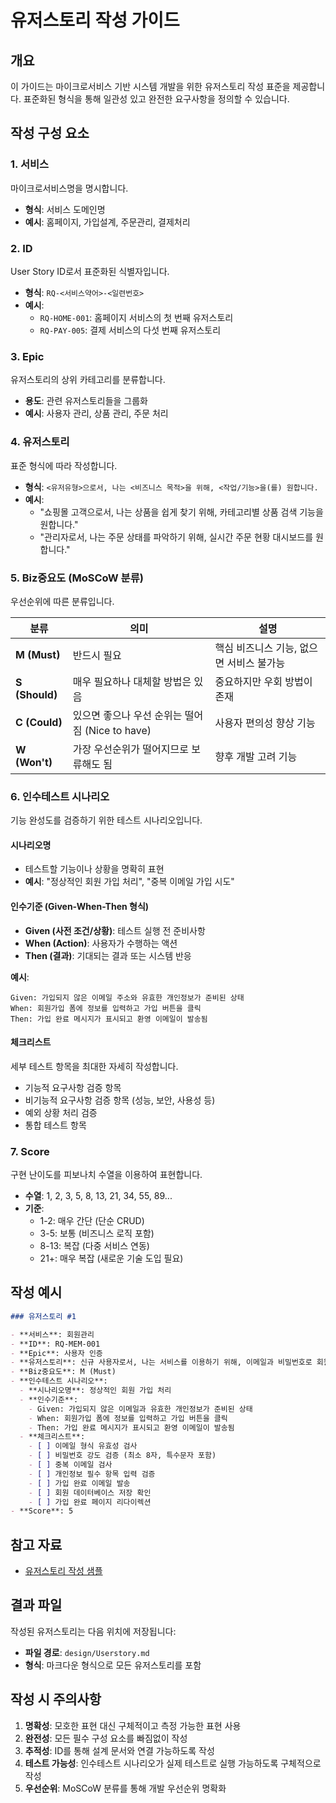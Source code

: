 # 유저스토리 작성 가이드

## 개요
이 가이드는 마이크로서비스 기반 시스템 개발을 위한 유저스토리 작성 표준을 제공합니다. 표준화된 형식을 통해 일관성 있고 완전한 요구사항을 정의할 수 있습니다.

## 작성 구성 요소

### 1. 서비스
마이크로서비스명을 명시합니다.
- **형식**: 서비스 도메인명
- **예시**: 홈페이지, 가입설계, 주문관리, 결제처리

### 2. ID
User Story ID로서 표준화된 식별자입니다.
- **형식**: `RQ-<서비스약어>-<일련번호>`
- **예시**: 
  - `RQ-HOME-001`: 홈페이지 서비스의 첫 번째 유저스토리
  - `RQ-PAY-005`: 결제 서비스의 다섯 번째 유저스토리

### 3. Epic
유저스토리의 상위 카테고리를 분류합니다.
- **용도**: 관련 유저스토리들을 그룹화
- **예시**: 사용자 관리, 상품 관리, 주문 처리

### 4. 유저스토리
표준 형식에 따라 작성합니다.
- **형식**: `<유저유형>으로서, 나는 <비즈니스 목적>을 위해, <작업/기능>을(를) 원합니다.`
- **예시**: 
  - "쇼핑몰 고객으로서, 나는 상품을 쉽게 찾기 위해, 카테고리별 상품 검색 기능을 원합니다."
  - "관리자로서, 나는 주문 상태를 파악하기 위해, 실시간 주문 현황 대시보드를 원합니다."

### 5. Biz중요도 (MoSCoW 분류)
우선순위에 따른 분류입니다.

| 분류 | 의미 | 설명 |
|------|------|------|
| **M (Must)** | 반드시 필요 | 핵심 비즈니스 기능, 없으면 서비스 불가능 |
| **S (Should)** | 매우 필요하나 대체할 방법은 있음 | 중요하지만 우회 방법이 존재 |
| **C (Could)** | 있으면 좋으나 우선 순위는 떨어짐 (Nice to have) | 사용자 편의성 향상 기능 |
| **W (Won't)** | 가장 우선순위가 떨어지므로 보류해도 됨 | 향후 개발 고려 기능 |

### 6. 인수테스트 시나리오
기능 완성도를 검증하기 위한 테스트 시나리오입니다.

#### 시나리오명
- 테스트할 기능이나 상황을 명확히 표현
- **예시**: "정상적인 회원 가입 처리", "중복 이메일 가입 시도"

#### 인수기준 (Given-When-Then 형식)
- **Given (사전 조건/상황)**: 테스트 실행 전 준비사항
- **When (Action)**: 사용자가 수행하는 액션
- **Then (결과)**: 기대되는 결과 또는 시스템 반응

**예시**:
```
Given: 가입되지 않은 이메일 주소와 유효한 개인정보가 준비된 상태
When: 회원가입 폼에 정보를 입력하고 가입 버튼을 클릭
Then: 가입 완료 메시지가 표시되고 환영 이메일이 발송됨
```

#### 체크리스트
세부 테스트 항목을 최대한 자세히 작성합니다.
- 기능적 요구사항 검증 항목
- 비기능적 요구사항 검증 항목 (성능, 보안, 사용성 등)
- 예외 상황 처리 검증
- 통합 테스트 항목

### 7. Score
구현 난이도를 피보나치 수열을 이용하여 표현합니다.
- **수열**: 1, 2, 3, 5, 8, 13, 21, 34, 55, 89...
- **기준**:
  - 1-2: 매우 간단 (단순 CRUD)
  - 3-5: 보통 (비즈니스 로직 포함)
  - 8-13: 복잡 (다중 서비스 연동)
  - 21+: 매우 복잡 (새로운 기술 도입 필요)

## 작성 예시

```markdown
### 유저스토리 #1

- **서비스**: 회원관리
- **ID**: RQ-MEM-001
- **Epic**: 사용자 인증
- **유저스토리**: 신규 사용자로서, 나는 서비스를 이용하기 위해, 이메일과 비밀번호로 회원가입을 원합니다.
- **Biz중요도**: M (Must)
- **인수테스트 시나리오**:
  - **시나리오명**: 정상적인 회원 가입 처리
  - **인수기준**: 
    - Given: 가입되지 않은 이메일과 유효한 개인정보가 준비된 상태
    - When: 회원가입 폼에 정보를 입력하고 가입 버튼을 클릭  
    - Then: 가입 완료 메시지가 표시되고 환영 이메일이 발송됨
  - **체크리스트**:
    - [ ] 이메일 형식 유효성 검사
    - [ ] 비밀번호 강도 검증 (최소 8자, 특수문자 포함)
    - [ ] 중복 이메일 검사
    - [ ] 개인정보 필수 항목 입력 검증
    - [ ] 가입 완료 이메일 발송
    - [ ] 회원 데이터베이스 저장 확인
    - [ ] 가입 완료 페이지 리다이렉션
- **Score**: 5
```

## 참고 자료
- [유저스토리 작성 샘플](https://cna-bootcamp.github.io/clauding-guide/samples/Userstory.pdf)

## 결과 파일
작성된 유저스토리는 다음 위치에 저장됩니다:
- **파일 경로**: `design/Userstory.md`
- **형식**: 마크다운 형식으로 모든 유저스토리를 포함

## 작성 시 주의사항

1. **명확성**: 모호한 표현 대신 구체적이고 측정 가능한 표현 사용
2. **완전성**: 모든 필수 구성 요소를 빠짐없이 작성
3. **추적성**: ID를 통해 설계 문서와 연결 가능하도록 작성
4. **테스트 가능성**: 인수테스트 시나리오가 실제 테스트로 실행 가능하도록 구체적으로 작성
5. **우선순위**: MoSCoW 분류를 통해 개발 우선순위 명확화